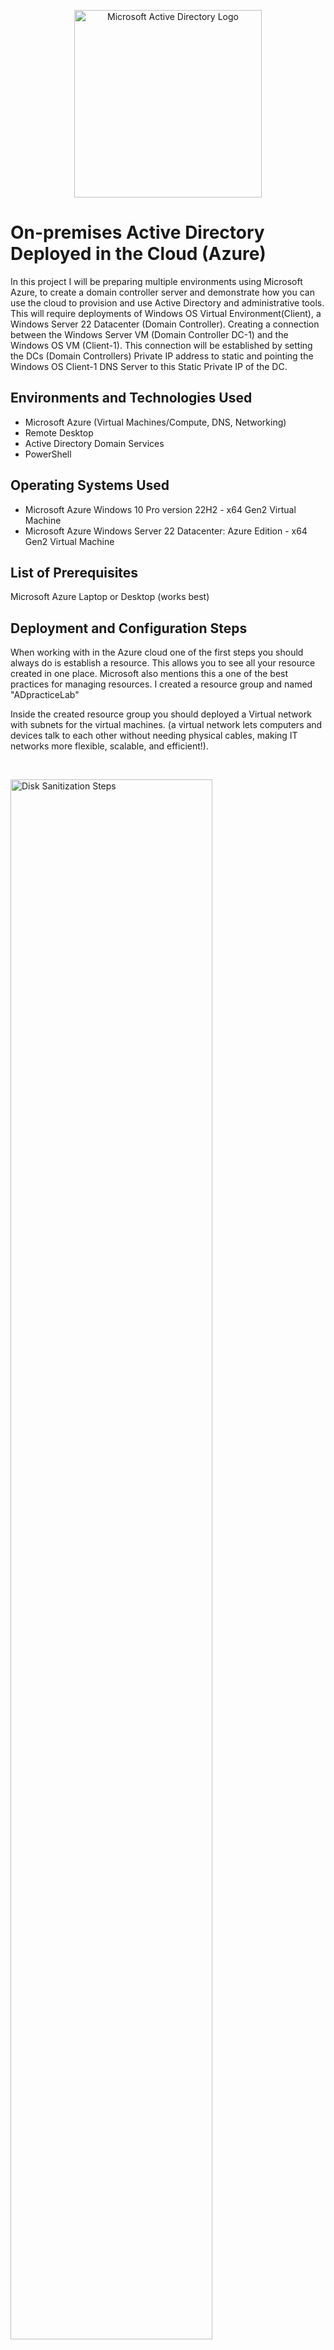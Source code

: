 <p align="center">
<img src="https://miro.medium.com/v2/resize:fit:720/1*--RgGZA7dD7JUX7ZDwzG-g.png" alt="Microsoft Active Directory Logo"
    height="300"
  width="300"/>
</p>

<h1>On-premises Active Directory Deployed in the Cloud (Azure)</h1>
In this project I will be  preparing multiple environments using Microsoft Azure, to create a domain controller server and demonstrate how you can use the cloud to provision and use Active Directory and administrative tools. This will require deployments of Windows OS Virtual Environment(Client), a Windows Server 22 Datacenter (Domain Controller). Creating a  connection between the Windows Server VM (Domain Controller DC-1) and the Windows OS VM (Client-1). This connection will be established by setting the DCs (Domain Controllers) Private IP address to static and pointing the Windows OS Client-1 DNS Server to this Static Private IP of the DC.<br />


<h2>Environments and Technologies Used</h2>

- Microsoft Azure (Virtual Machines/Compute, DNS, Networking)
- Remote Desktop
- Active Directory Domain Services
- PowerShell

<h2>Operating Systems Used </h2>

- Microsoft Azure Windows 10 Pro version 22H2 - x64 Gen2 Virtual Machine
- Microsoft Azure Windows Server 22 Datacenter: Azure Edition - x64 Gen2 Virtual Machine

<h2>List of Prerequisites</h2>

Microsoft Azure
Laptop or Desktop (works best)

<h2>Deployment and Configuration Steps</h2>
<p>
When working with in the Azure cloud one of the first steps you should always do is establish a resource. This allows you to see all your resource created in one place. Microsoft also mentions this a one of the best practices for managing resources. I created a resource group and  named  "ADpracticeLab"  
</p>

<p>
 Inside the created resource group you should deployed a Virtual network with subnets for the virtual machines. (a virtual network lets computers and devices talk to each other without needing physical cables, making IT networks more flexible, scalable, and efficient!).  
</p>
<br />

<p>
<img src="https://i.imgur.com/pERPKJA.png" height="80%" width="80%" alt="Disk Sanitization Steps"/>
</p>
<h3>Domain Controller Virtual Machine Deployment</h3>
    <ul>
      <li>
        <strong>Virtual Machine:</strong> Once the Virtual network is created, Deploy a Windows Server 2022 virtual machine instance. This server will be the domain controller(dc-1) Must be created in the same resource group as the network.  The region and zone must be the same as the network created.
          <p>Enter a username and password to login into the domain controller. I used Username: labuser Password: Cyberlab123(for the purpose of this lab)</p>
      </li>
      <li>
        <strong>Domain Controller Role:</strong> Within the Azure console set Domain Controller's NIC Private IP address to be static. Then install and configure the Active Directory Domain Services role on the deployed virtual machine, promoting it to a Domain Controller. Be sure to disable the Windows firewall for testing connectivity.
      </li>
    </ul>
  </li>
</ol>
<p>  
</p>
<br />

<p>
<img src="https://i.imgur.com/6a25u7I.png" height="80%" width="80%" alt="Disk Sanitization Steps"/>
</p>
<h2>Setting Up Client-1 Virtual Machine in Azure</h2>

<p>This section outlines the steps to create and configure a Windows 10 virtual machine named "Client-1" in Azure, connecting it to the same network as the Domain Controller (DC-1).</p>

<ul>
  <li>
    <h3>Create the Client VM (Client-1)</h3>
    <p>Deploy a Windows 10 virtual machine named "Client-1"</p>
    <ul>
      <li><strong>Username:</strong> fresh</li>
      <li><strong>Password:</strong> Cyberlab123!</li>
      <li><strong>Region:</strong> Same region as DC-1</li>
      <li><strong>Virtual Network:</strong> Same Virtual Network as DC-1</li>
    </ul>
  </li>
    <p>
        <blockquote class="imgur-embed-pub" lang="en" data-id="XJG87P1"><a href="https://imgur.com/XJG87P1">View post on imgur.com</a></blockquote><script async src="//s.imgur.com/min/embed.js" charset="utf-8"></script>
    <img src="https://imgur.com/XJG87P1" height="80%" width="80%" alt="Disk Sanitization Steps"/>
    </p>
  <li>
    <h3>Configure DNS Settings</h3>
    <p>After the virtual machine is created, configure Client-1's DNS settings to point to the private IP address of DC-1.(critical for domain functionality). Setting Client-1’s DNS to DC-1’s Private IP is essential for domain authentication, Active Directory functionality, group policy updates, and proper internal resource resolution. Without this setting, Client-1 may fail to join the domain, authenticate users, or access shared network resources. 
  <p>
    <img src="https://imgur.com/vn23VhG" height="80%" width="80%" alt="Disk Sanitization Steps"/>
  </p>
  <p>
    <img src="https://imgur.com/ek5K6jV" height="80%" width="80%" alt="Disk Sanitization Steps"/>
  </p>
    <p>
    <img src="https://imgur.com/37BtlSn" height="80%" width="80%" alt="Disk Sanitization Steps"/>
    </p>

<h3>Restart Client-1</h3>
    <p>From the Azure Portal, restart the Client-1 virtual machine to apply the DNS settings.</p>
  </li>
  <li>
    <h3>Login and Verify Connectivity</h3>
    <p>Login to the Client-1 virtual machine using the provided credentials (fresh/Cyberlab123!).</p>
    <p>Open a command prompt or PowerShell window and attempt to ping the private IP address of DC-1.</p>
    <p><strong>Verification:</strong> Ensure the ping operation succeeds, indicating network connectivity.</p>
  </li>
  <p>
    <img src="https://imgur.com/IQRq0T5" height="80%" width="80%" alt="Disk Sanitization Steps"/>
    </p>
  <li>
    <h3>Verify DNS Configuration</h3>
    <p>From Client-1, open PowerShell and execute the command <code>ipconfig /all</code>.</p>
    <p><strong>Verification:</strong> Review the output and confirm that the DNS settings display the private IP address of DC-1. Running ipconfig /all in PowerShell helps verify Client-1’s network configuration, ensuring that:
It has the correct IP address, subnet mask, and default gateway.
It is using DC-1’s Private IP as its DNS server .
It is connected to the correct domain and can communicate with network resources.
If there are issues, this command is the first troubleshooting step in diagnosing network or Active Directory problems.</p>
  </li>
</ul>
<br />

<p>
<img src="https://imgur.com/nI5MDPc" height="80%" width="80%" alt="Disk Sanitization Steps"/>
</p>
<p>
  
